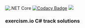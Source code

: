 ![.NET Core](https://github.com/mihailfox/exercism-solutions-csharp/workflows/.NET%20Core/badge.svg)
[![Codacy Badge](https://app.codacy.com/project/badge/Grade/2e06f7d072fe4831974056f7ed47404d)](https://www.codacy.com/manual/mihailfox/exercism-solutions-csharp?utm_source=github.com&amp;utm_medium=referral&amp;utm_content=mihailfox/exercism-solutions-csharp&amp;utm_campaign=Badge_Grade)
<a href="https://codeclimate.com/github/mihailfox/exercism-solutions-csharp/maintainability"><img src="https://api.codeclimate.com/v1/badges/51208736fbbc052bb16f/maintainability" /></a>
### exercism.io C# track solutions

